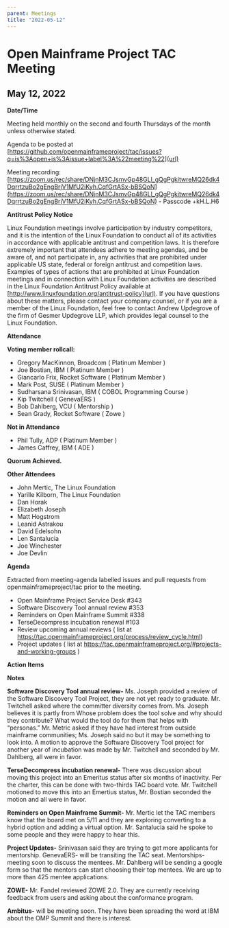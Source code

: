 ```yaml
---
parent: Meetings
title: "2022-05-12"
---
```


# Open Mainframe Project TAC Meeting 

## **May 12, 2022**
**Date/Time**

Meeting held monthly on the second and fourth Thursdays of the month unless otherwise stated. 

Agenda to be posted at [https://github.com/openmainframeproject/tac/issues?q=is%3Aopen+is%3Aissue+label%3A%22meeting%22](url)

Meeting recording: [https://zoom.us/rec/share/DNjnM3CJsmvGp48GLl_gQgPgkitwreMQ26dk4DqrrtzuBo2gEngBrjV1MfU2iKyh.CqfGrtASx-bBSQoN](https://zoom.us/rec/share/DNjnM3CJsmvGp48GLl_gQgPgkitwreMQ26dk4DqrrtzuBo2gEngBrjV1MfU2iKyh.CqfGrtASx-bBSQoN) - Passcode +kH.L.H6

**Antitrust Policy Notice**

Linux Foundation meetings involve participation by industry competitors, and it is the intention of the Linux Foundation to conduct all of its activities in accordance with applicable antitrust and competition laws. It is therefore extremely important that attendees adhere to meeting agendas, and be aware of, and not participate in, any activities that are prohibited under applicable US state, federal or foreign antitrust and competition laws.
Examples of types of actions that are prohibited at Linux Foundation meetings and in connection with Linux Foundation activities are described in the Linux Foundation Antitrust Policy available at [http://www.linuxfoundation.org/antitrust-policy](url). If you have questions about these matters, please contact your company counsel, or if you are a member of the Linux Foundation, feel free to contact Andrew Updegrove of the firm of Gesmer Updegrove LLP, which provides legal counsel to the Linux Foundation.

**Attendance**

**Voting member rollcall:**

-  Gregory MacKinnon, Broadcom ( Platinum Member )
-  Joe Bostian, IBM ( Platinum Member )
-  Giancarlo Frix, Rocket Software ( Platinum Member )
-  Mark Post, SUSE ( Platinum Member )
-  Sudharsana Srinivasan, IBM ( COBOL Programming Course )
-  Kip Twitchell ( GenevaERS )
-  Bob Dahlberg, VCU ( Mentorship )
-  Sean Grady, Rocket Software ( Zowe )

**Not in Attendance**
-  Phil Tully, ADP ( Platinum Member )
-  James Caffrey, IBM ( ADE )

**Quorum Achieved.**

**Other Attendees**

- John Mertic, The Linux Foundation
- Yarille Kilborn, The Linux Foundation
- Dan Horak
- Elizabeth Joseph
- Matt Hogstrom
- Leanid Astrakou
- David Edelsohn
- Len Santalucia
- Joe Winchester
- Joe Devlin

**Agenda**

Extracted from meeting-agenda labelled issues and pull requests from openmainframeproject/tac prior to the meeting.

- Open Mainframe Project Service Desk #343
- Software Discovery Tool annual review #353
- Reminders on Open Mainframe Summit #338
- TerseDecompress incubation renewal #103
- Review upcoming annual reviews ( list at https://tac.openmainframeproject.org/process/review_cycle.html)
- Project updates ( list at https://tac.openmainframeproject.org/#projects-and-working-groups )


**Action Items**
 
**Notes**

**Software Discovery Tool annual review-**
 Ms. Joseph provided a review of the Software Discovery Tool Project, they are not yet ready to graduate.  Mr. Twitchell asked where the committer diversity comes from. Ms. Joseph believes it is partly from Whose problem does the tool solve and why should they contribute? What would the tool do for them that helps with “personas.” Mr. Metric asked if they have had interest from outside mainframe communities; Ms. Joseph said no but it may be something to look into.
A motion to approve the Software Discovery Tool project for another year of incubation was made by  Mr. Twitchell and seconded by Mr. Dahlberg, all were in favor.

**TerseDecompress incubation renewal-**
There was discussion about moving this project into an Emeritus status after six months of inactivity. Per the charter, this can be done with two-thirds TAC board vote.
Mr. Twitchell motioned to move this into an Emertius status, Mr. Bostian seconded the motion and all were in favor.

**Reminders on Open Mainframe Summit-** Mr. Mertic let the TAC members know that the board met on 5/11 and they are exploring converting to a hybrid option and adding a virtual option. Mr. Santalucia said he spoke to some people and they were happy to hear this.

**Project Updates-**
Srinivasan said they are trying to get more applicants for mentorship.
GenevaERS- will be transiting the TAC seat. 
Mentorships- meeting soon to discuss the mentees. Mr. Dahlberg will be sending a google form so that the mentors can start choosing their top mentees. We are up to more than 425 mentee applications. 

**ZOWE-** Mr. Fandel reviewed ZOWE 2.0. They are currently receiving feedback from users and asking about the conformance program. 
 
 
**Ambitus-** will be meeting soon. They have been spreading the word at IBM about the OMP Summit and there is interest.
 
 
 
 
